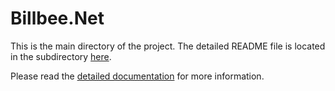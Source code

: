 # Billbee.Net

This is the main directory of the project. The detailed README file is located in the
subdirectory [here](Billbee.Net/README.md).

Please read the [detailed documentation](Billbee.Net/README.md) for more information.
